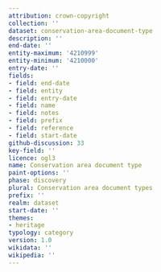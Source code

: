 ```yaml
---
attribution: crown-copyright
collection: ''
dataset: conservation-area-document-type
description: ''
end-date: ''
entity-maximum: '4210999'
entity-minimum: '4210000'
entry-date: ''
fields:
- field: end-date
- field: entity
- field: entry-date
- field: name
- field: notes
- field: prefix
- field: reference
- field: start-date
github-discussion: 33
key-field: ''
licence: ogl3
name: Conservation area document type
paint-options: ''
phase: discovery
plural: Conservation area document types
prefix: ''
realm: dataset
start-date: ''
themes:
- heritage
typology: category
version: 1.0
wikidata: ''
wikipedia: ''
---
```

